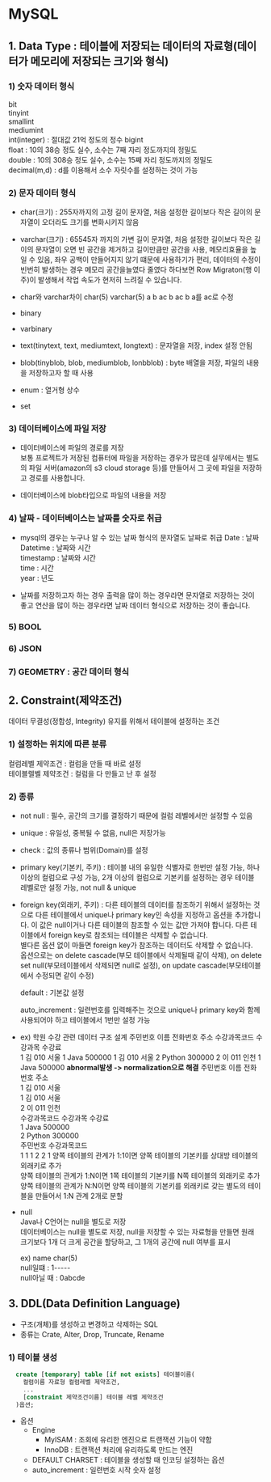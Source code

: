 # MySQL
## 1. Data Type : 테이블에 저장되는 데이터의 자료형(데이터가 메모리에 저장되는 크기와 형식)  
### 1) 숫자 데이터 형식  
  bit  
  tinyint  
  smallint  
  mediumint  
  int(integer) : 절대값 21억 정도의 정수
  bigint  
  float : 10의 38승 정도 실수, 소수는 7째 자리 정도까지의 정밀도  
  double : 10의 308승 정도 실수, 소수는 15째 자리 정도까지의 정밀도  
  decimal(m,d) : d를 이용해서 소수 자릿수를 설정하는 것이 가능  

### 2) 문자 데이터 형식
  * char(크기) : 255자까지의 고정 길이 문자열, 처음 설정한 길이보다 작은 길이의 문자열이 오더라도 크기를 변화시키지 않음  
  * varchar(크기) : 65545자 까지의 가변 길이 문자열, 처음 설정한 길이보다 작은 길이의 문자열이 오면 빈 공간을 제거하고 길이만큼만 공간을 사용, 메모리효율을 높일 수 있음, 좌우 공백이 만들어지지 않기 떄문에 사용하기가 편리, 데이터의 수정이 빈번히 발생하는 경우 메모리 공간을늘였다 줄였다 하다보면 Row Migraton(행 이주)이 발생해서 작업 속도가 현저히 느려질 수 있습니다.  
  * char와 varchar차이
            char(5)         varchar(5)
  a b      ac     b         ac b
  a를 ac로
  수정
  
  * binary  
  * varbinary  
  * text(tinytext, text, mediumtext, longtext) : 문자열을 저장, index 설정 안됨  
  * blob(tinyblob, blob, mediumblob, lonbblob) : byte 배열을 저장, 파일의 내용을 저장하고자 할 때 사용  
  * enum : 열거형 상수  
  * set  
### 3) 데이터베이스에 파일 저장  
  * 데이터베이스에 파일의 경로를 저장  
    보통 프로젝트가 저장된 컴퓨터에 파일을 저장하는 경우가 많은데 실무에서는 별도의 파일 서버(amazon의 s3 cloud storage 등)를 만들어서 그 곳에 파일을 저장하고 경로를 사용합니다.

  * 데이터베이스에 blob타입으로 파일의 내용을 저장  

### 4) 날짜 - 데이터베이스는 날짜를 숫자로 취급  
  * mysql의 경우는 누구나 알 수 있는 날짜 형식의 문자열도 날짜로 취급
  Date : 날짜  
  Datetime : 날짜와 시간  
  timestamp : 날짜와 시간  
  time : 시간  
  year : 년도  

  * 날짜를 저장하고자 하는 경우 출력을 많이 하는 경우라면 문자열로 저장하는 것이 좋고 연산을 많이 하는 경우라면 날짜 데이터 형식으로 저장하는 것이 좋습니다.

### 5) BOOL  
### 6) JSON  
### 7) GEOMETRY : 공간 데이터 형식  

## 2. Constraint(제약조건)  
  데이터 무결성(정합성, Integrity) 유지를 위해서 테이블에 설정하는 조건  
### 1) 설정하는 위치에 따른 분류
  컬럼레벨 제약조건 : 컬럼을 만들 때 바로 설정  
  테이블렐벨 제약조건 : 컬럼을 다 만들고 난 후 설정  

### 2) 종류  
  * not null : 필수, 공간의 크기를 결정하기 때문에 컬럼 레벨에서만 설정할 수 있음  
  * unique : 유일성, 중복될 수 없음, null은 저장가능  
  * check : 값의 종류나 범위(Domain)를 설정  
  * primary key(기본키, 주키) : 테이블 내의 유일한 식별자로 한번만 설정 가능, 하나 이상의 컬럼으로 구성 가능, 2개 이상의 컬럼으로 기본키를 설정하는 경우 테이블 레벨로만 설정 가능, not null & unique  
  * foreign key(외래키, 주키) : 다른 테이블의 데이터를 참조하기 위해서 설정하는 것으로 다른 테이블에서 unique나 primary key인 속성을 지정하고 옵션을 추가합니다. 이 값은 null이거나 다른 테이블의 참조할 수 있는 값만 가져야 합니다.
    다른 테이블에서 foreign key로 참조되는 테이블은 삭제할 수 없습니다.  
    별다른 옵션 없이 마들면 foreign key가 참조하는 데이터도 삭제할 수 없습니다.  
    옵션으로는 on delete cascade(부모 테이블에서 삭제될때 같이 삭제), on delete set null(부모테이블에서 삭제되면 null로 설정),
    on update cascade(부모테이블에서 수정되면 같이 수정)  

    default : 기본값 설정  

    auto_increment : 일련번호를 입력해주는 것으로 unique나 primary key와 함께 사용되어야 하고 테이블에서 1번만 설정 가능  
  * ex) 학원 수강 관련 데이터 구조 설계
      주민번호 이름 전화번호 주소 수강과목코드 수강과목 수강료  
      1     김      010     서울    1       Java        500000
      1     김      010     서울    2       Python      300000
      2     이      011     인천    1       Java        500000
      **abnormal발생 -> normalization으로 해결**
      주민번호 이름 전화번호 주소  
      1     김      010     서울  
      1     김      010     서울  
      2     이      011     인천     
      수강과목코드 수강과목 수강료  
        1       Java        500000  
        2       Python      300000  
      주민번호 수강과목코드  
      1         1
      1         2
      2         1
      양쪽 테이블의 관계가 1:1이면 양쪽 테이블의 기본키를 상대방 테이블의 외래키로 추가  
      양쪽 테이블의 관계가 1:N이면 1쪽 테이블의 기본키를 N쪽 테이블의 외래키로 추가  
      양쪽 테이블의 관계가 N:N이면 양쪽 테이블의 기본키를 외래키로 갖는 별도의 테이블을 만들어서 1:N 관계 2개로 분할  
      
  * null  
      Java나 C언어는 null을 별도로 저장  
      데이터베이스는 null을 별도로 저장, null을 저장할 수 있는 자료형을 만들면 원래 크기보다 1개 더 크게 공간을 할당하고, 그 1개의 공간에 null 여부를 표시  

      ex) name char(5)  
        null일떄 : 1-----  
        null아닐 때 : 0abcde  
## 3. DDL(Data Definition Language)  
  * 구조(개체)를 생성하고 변경하고 삭제하는 SQL  
  * 종류는 Crate, Alter, Drop, Truncate, Rename  

### 1) 테이블 생성  
```sql
  create [temporary] table [if not exists] 테이블이름(
    컬럼이름 자료형 컬럼레벨 제약조건,
    ...
    [constraint 제약조건이름] 테이블 레벨 제약조건
  )옵션;
```
  * 옵션  
    - Engine  
      * MyISAM : 조회에 유리한 엔진으로 트랜잭션 기능이 약함  
      * InnoDB : 트랜잭션 처리에 유리하도록 만드는 엔진  
    - DEFAULT CHARSET : 테이블을 생성할 때 인코딩 설정하는 옵션  
    - auto_increment : 일련번호 시작 숫자 설정  